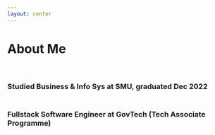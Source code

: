 ```yaml
---
layout: center
---
```


# About Me

<br />

<v-clicks>

### Studied Business & Info Sys at SMU, graduated Dec 2022 <br/><br/>

### Fullstack Software Engineer at GovTech (Tech Associate Programme)

</v-clicks>